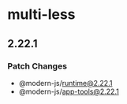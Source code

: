 # multi-less

## 2.22.1

### Patch Changes

- @modern-js/runtime@2.22.1
- @modern-js/app-tools@2.22.1

